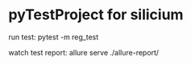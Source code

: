 # pyTestProject for silicium

run test: pytest -m reg_test

watch test report: allure serve ./allure-report/